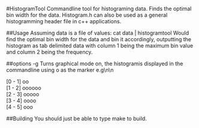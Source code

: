 #HistogramTool
Commandline tool for histograming data. Finds the optimal bin width for the data. Histogram.h can also be used as a general histogramming header file in c++ applications.

##Usage
Assuming data is a file of values:
cat data | histogramtool
Would find the optimal bin width for the data and bin it accordingly, outputting the histogram as tab delimited data with column 1 being the maximum bin value and column 2 being the frequency.

##options
-g	Turns graphical mode on, the histogramis displayed in the commandline using o as the marker e.g\n\n

[0 - 1]	oo  
[1 - 2] oooooo  
[2 - 3] ooooo  
[3 - 4] oooo  
[4 - 5] ooo  

##Building
You should just be able to type make to build.